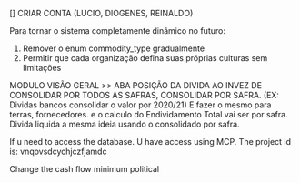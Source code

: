 [] CRIAR CONTA (LUCIO, DIOGENES, REINALDO)

Para tornar o sistema completamente dinâmico no futuro:
1. Remover o enum commodity_type gradualmente
2. Permitir que cada organização defina suas próprias culturas sem limitações



MODULO VISÃO GERAL >> ABA POSIÇÃO DA DIVIDA AO INVEZ DE CONSOLIDAR POR TODOS AS SAFRAS, CONSOLIDAR POR SAFRA. (EX: Dividas bancos consolidar o valor por 2020/21) E fazer o mesmo para terras, fornecedores. e o calculo do Endividamento Total vai ser por safra. Divida liquida a mesma ideia usando o consolidado por safra.

If u need to access the database. U have access using MCP. The project id is: vnqovsdcychjczfjamdc

Change the cash flow minimum political


